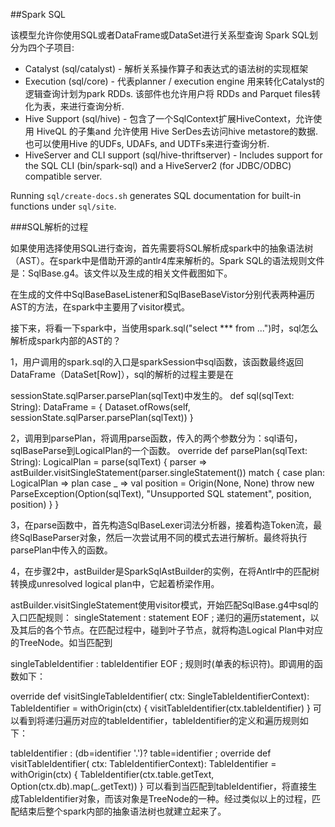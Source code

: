 ##Spark SQL

该模型允许你使用SQL或者DataFrame或DataSet进行关系型查询
Spark SQL划分为四个子项目:
 - Catalyst (sql/catalyst) - 解析关系操作算子和表达式的语法树的实现框架
 - Execution (sql/core) - 代表planner / execution engine 用来转化Catalyst的逻辑查询计划为park RDDs.  该部件也允许用户将 RDDs and Parquet files转化为表，来进行查询分析.
 - Hive Support (sql/hive) - 包含了一个SqlContext扩展HiveContext，允许使用 HiveQL 的子集and 允许使用 Hive SerDes去访问hive metastore的数据. 也可以使用Hive 的UDFs, UDAFs, and UDTFs来进行查询分析.
 - HiveServer and CLI support (sql/hive-thriftserver) - Includes support for the SQL CLI (bin/spark-sql) and a HiveServer2 (for JDBC/ODBC) compatible server.

Running `sql/create-docs.sh` generates SQL documentation for built-in functions under `sql/site`.

###SQL解析的过程

如果使用选择使用SQL进行查询，首先需要将SQL解析成spark中的抽象语法树（AST）。在spark中是借助开源的antlr4库来解析的。Spark SQL的语法规则文件是：SqlBase.g4。该文件以及生成的相关文件截图如下。



在生成的文件中SqlBaseBaseListener和SqlBaseBaseVistor分别代表两种遍历AST的方法，在spark中主要用了visitor模式。

接下来，将看一下spark中，当使用spark.sql("select *** from ...")时，sql怎么解析成spark内部的AST的？

1，用户调用的spark.sql的入口是sparkSession中sql函数，该函数最终返回DataFrame（DataSet[Row]），sql的解析的过程主要是在

sessionState.sqlParser.parsePlan(sqlText)中发生的。
def sql(sqlText: String): DataFrame = {
  Dataset.ofRows(self, sessionState.sqlParser.parsePlan(sqlText))
}

2，调用到parsePlan，将调用parse函数，传入的两个参数分为：sql语句，sqlBaseParse到LogicalPlan的一个函数。
override def parsePlan(sqlText: String): LogicalPlan = parse(sqlText) { parser =>
  astBuilder.visitSingleStatement(parser.singleStatement()) match {
    case plan: LogicalPlan => plan
    case _ =>
      val position = Origin(None, None)
      throw new ParseException(Option(sqlText), "Unsupported SQL statement", position, position)
  }
}

3，在parse函数中，首先构造SqlBaseLexer词法分析器，接着构造Token流，最终SqlBaseParser对象，然后一次尝试用不同的模式去进行解析。最终将执行parsePlan中传入的函数。



4，在步骤2中，astBuilder是SparkSqlAstBuilder的实例，在将Antlr中的匹配树转换成unresolved logical plan中，它起着桥梁作用。

astBuilder.visitSingleStatement使用visitor模式，开始匹配SqlBase.g4中sql的入口匹配规则：
singleStatement
 : statement EOF
 ;
递归的遍历statement，以及其后的各个节点。在匹配过程中，碰到叶子节点，就将构造Logical Plan中对应的TreeNode。如当匹配到

singleTableIdentifier
 : tableIdentifier EOF
 ;
规则时(单表的标识符)。即调用的函数如下：

override def visitSingleTableIdentifier(
    ctx: SingleTableIdentifierContext): TableIdentifier = withOrigin(ctx) {
  visitTableIdentifier(ctx.tableIdentifier)
}
可以看到将递归遍历对应的tableIdentifier，tableIdentifier的定义和遍历规则如下：

tableIdentifier
 : (db=identifier '.')? table=identifier
 ;
override def visitTableIdentifier(
    ctx: TableIdentifierContext): TableIdentifier = withOrigin(ctx) {
  TableIdentifier(ctx.table.getText, Option(ctx.db).map(_.getText))
}
可以看到当匹配到tableIdentifier，将直接生成TableIdentifier对象，而该对象是TreeNode的一种。经过类似以上的过程，匹配结束后整个spark内部的抽象语法树也就建立起来了。